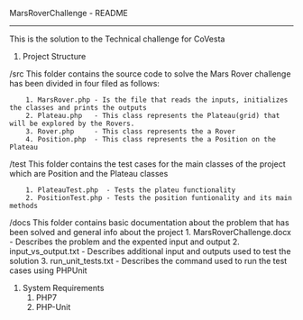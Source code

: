 MarsRoverChallenge - README
****************************

This is the solution to the Technical challenge for CoVesta

1) Project Structure

/src
	This folder contains the source code to solve the Mars Rover challenge has been divided in four filed as follows:

		1. MarsRover.php - Is the file that reads the inputs, initializes the classes and prints the outputs
		2. Plateau.php   - This class represents the Plateau(grid) that will be explored by the Rovers.
		3. Rover.php     - This class represents the a Rover
		4. Position.php  - This class represents the a Position on the Plateau

/test
	This folder contains the test cases for the main classes of the project which are Position and the Plateau classes

		1. PlateauTest.php  - Tests the plateu functionality
		2. PositionTest.php	- Tests the position funtionality and its main methods


/docs
	This folder contains basic documentation about the problem that has been solved and general info about the project
		1. MarsRoverChallenge.docx - Describes the problem and the expented input and output
		2. input_vs_output.txt     - Describes additional input and outputs used to test the solution
		3. run_unit_tests.txt      - Describes the command used to run the test cases using PHPUnit


1) System Requirements
	1. PHP7
	2. PHP-Unit



